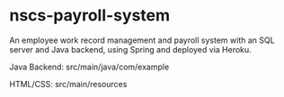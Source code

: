 # nscs-payroll-system

An employee work record management and payroll system with an SQL server and Java backend, using Spring and deployed via Heroku.

Java Backend: src/main/java/com/example

HTML/CSS: src/main/resources